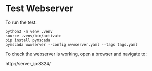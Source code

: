 # Test Webserver

To run the test:
```
python3 -m venv .venv
source .venv/bin/activate
pip install pymscada
pymscada wwwserver --config wwwserver.yaml --tags tags.yaml
```

To check the webserver is working, open a browser and navigate to:

http://server_ip:8324/
